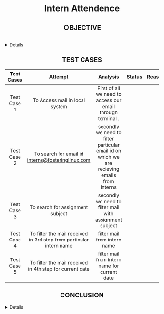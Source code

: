 <h1 align="center">Intern Attendence</h1>

<summary><h2 align="center">ＯBJECTIVE</h2></summary><br>
<details>
### The task is: 
- Create a script to mark attendence of interns on the  basis of status or queries recieved  on mail.
</details>



<h2 align="center">TEST CASES</h2>

|Test Cases|Attempt|Analysis|Status|Reasult|
|:----:|:-----:|:-----:|:-----:|:-----:|
|Test Case 1| To Access mail in local system | First of all we need to access our email  through terminal .
|Test Case 2| To search for email id interns@fosteringlinux.com| secondly we need to filter  particular email id  on which we are recieving emails from interns 
|Test Case 3| To search for assignment subject | secondly we need to filter mail with  assignment subject
|Test Case 4| To filter the mail received in 3rd step  from particular intern name | filter mail from intern name
|Test Case 5| To filter the mail received in 4th step  for current date | filter mail from intern name for current date


<h2 align="center">CONCLUSION</h2>
<details>
 

</details>
